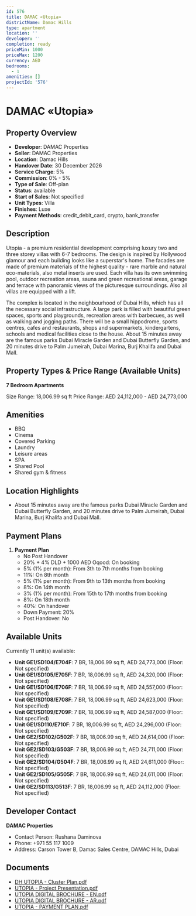 ```yaml
---
id: 576
title: DAMAC «Utopia»
districtName: Damac Hills
type: apartment
location: ''
developer: ''
completion: ready
priceMin: 1000
priceMax: 1200
currency: AED
bedrooms:
  - 1
amenities: []
projectId: '576'
---
```


# DAMAC «Utopia»

## Property Overview
- **Developer**: DAMAC Properties
- **Seller**: DAMAC Properties
- **Location**: Damac Hills
- **Handover Date**: 30 December 2026
- **Service Charge**: 5%
- **Commission**: 0% - 5%
- **Type of Sale**: Off-plan
- **Status**: available
- **Start of Sales**: Not specified
- **Unit Types**: Villa
- **Finishes**: Luxe
- **Payment Methods**: credit_debit_card, crypto, bank_transfer

## Description
Utopia - a premium residential development comprising luxury two and three storey villas with 6-7 bedrooms. The design is inspired by Hollywood glamour and each building looks like a superstar's home. The facades are made of premium materials of the highest quality - rare marble and natural eco-materials, also metal inserts are used. Each villa has its own swimming pool, outdoor recreation areas, sauna and green recreational areas, garage and terrace with panoramic views of the picturesque surroundings. Also all villas are equipped with a lift.

 The complex is located in the neighbourhood of Dubai Hills, which has all the necessary social infrastructure. A large park is filled with beautiful green spaces, sports and playgrounds, recreation areas with barbecues, as well as walking and jogging paths. There will be a small hippodrome, sports centres, cafes and restaurants, shops and supermarkets, kindergartens, schools and medical facilities close to the house. About 15 minutes away are the famous parks Dubai Miracle Garden and Dubai Butterfly Garden, and 20 minutes drive to Palm Jumeirah, Dubai Marina, Burj Khalifa and Dubai Mall.

## Property Types & Price Range (Available Units)
**7 Bedroom Apartments**

Size Range: 18,006.99 sq ft
Price Range: AED 24,112,000 - AED 24,773,000

## Amenities
- BBQ
- Cinema
- Covered Parking
- Laundry
- Leisure areas
- SPA
- Shared Pool
- Shared gym & fitness

## Location Highlights
- About 15 minutes away are the famous parks Dubai Miracle Garden and Dubai Butterfly Garden, and 20 minutes drive to Palm Jumeirah, Dubai Marina, Burj Khalifa and Dubai Mall.

## Payment Plans
1. **Payment Plan**
   - No Post Handover
   - 20% + 4% DLD + 1000 AED Oqood: On booking
   - 5% (1% per month): From 3th to 7th months from booking
   - 11%: On 8th month
   - 5% (1% per month): From 9th to 13th months from booking
   - 8%: On 14th month
   - 3% (1% per month): From 15th to 17th months from booking
   - 8%: On 18th month
   - 40%: On handover
   - Down Payment: 20%
   - Post Handover: No

## Available Units
Currently 11 unit(s) available:
- **Unit GE1/SD104/E704F**: 7 BR, 18,006.99 sq ft, AED 24,773,000 (Floor: Not specified)
- **Unit GE1/SD105/E705F**: 7 BR, 18,006.99 sq ft, AED 24,320,000 (Floor: Not specified)
- **Unit GE1/SD106/E706F**: 7 BR, 18,006.99 sq ft, AED 24,557,000 (Floor: Not specified)
- **Unit GE1/SD108/E708F**: 7 BR, 18,006.99 sq ft, AED 24,623,000 (Floor: Not specified)
- **Unit GE1/SD109/E709F**: 7 BR, 18,006.99 sq ft, AED 24,587,000 (Floor: Not specified)
- **Unit GE1/SD110/E710F**: 7 BR, 18,006.99 sq ft, AED 24,296,000 (Floor: Not specified)
- **Unit GE2/SD102/G502F**: 7 BR, 18,006.99 sq ft, AED 24,614,000 (Floor: Not specified)
- **Unit GE2/SD103/G503F**: 7 BR, 18,006.99 sq ft, AED 24,711,000 (Floor: Not specified)
- **Unit GE2/SD104/G504F**: 7 BR, 18,006.99 sq ft, AED 24,611,000 (Floor: Not specified)
- **Unit GE2/SD105/G505F**: 7 BR, 18,006.99 sq ft, AED 24,611,000 (Floor: Not specified)
- **Unit GE2/SD113/G513F**: 7 BR, 18,006.99 sq ft, AED 24,112,000 (Floor: Not specified)

## Developer Contact
**DAMAC Properties**
- Contact Person: Rushana Daminova
- Phone: +971 55 117 1009
- Address: Carson Tower B, Damac Sales Centre, DAMAC Hills, Dubai

## Documents
- [DH UTOPIA - Cluster Plan.pdf](https://cdn.geniemap.net/2023/12/08/cmPVwmJebh8BKP9E5tJBlYG8s7dMOZ3BdkuEz5DH.pdf)
- [UTOPIA - Project Presentation.pdf](https://cdn.geniemap.net/2023/12/08/lYgZGba0Ed4JmlpI7YuPvcrbA6o41POXv6rqJg9M.pdf)
- [UTOPIA DIGITAL BROCHURE - EN.pdf](https://cdn.geniemap.net/2023/12/08/oRJpBKIKebIJmd0mKlOefhoqnBxD4D8l6VDzJro1.pdf)
- [UTOPIA DIGITAL BROCHURE - AR.pdf](https://cdn.geniemap.net/2023/12/08/fkQDATQvqEDxlgQJUprTa4UwFpVlejdL6E2OTAAT.pdf)
- [UTOPIA - PAYMENT PLAN.pdf](https://cdn.geniemap.net/2023/12/08/Oc0f2A41fAf4mbMudrtOaKd27p6rRU655Sq45yiB.pdf)
